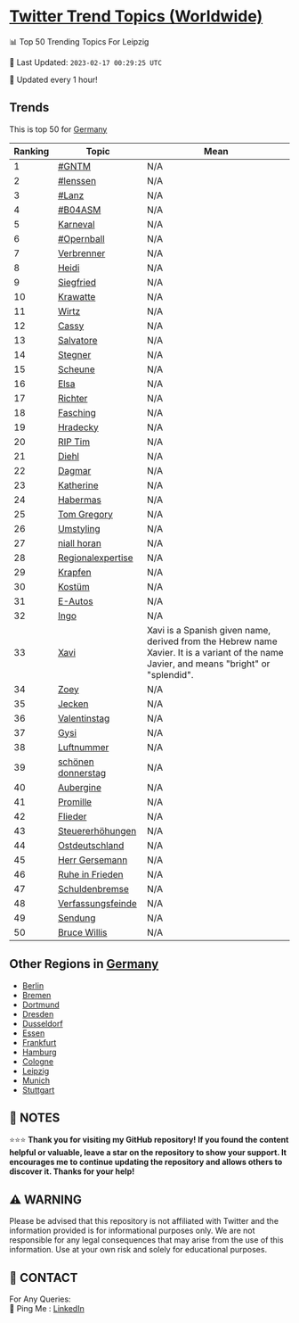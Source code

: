 [Twitter Trend Topics (Worldwide)](https://github.com/ErcinDedeoglu/Twitter-Trend-Topics)
==========


📊 Top 50 Trending Topics For Leipzig

📆 Last Updated: `2023-02-17 00:29:25 UTC`

🔧 Updated every 1 hour!


## Trends

This is top 50 for [Germany](</Germany>)

| Ranking | Topic | Mean |
| ------- | ------------ | ------------ |
| 1 | [#GNTM](http://twitter.com/search?q=%23GNTM) | N/A |
| 2 | [#lenssen](http://twitter.com/search?q=%23lenssen) | N/A |
| 3 | [#Lanz](http://twitter.com/search?q=%23Lanz) | N/A |
| 4 | [#B04ASM](http://twitter.com/search?q=%23B04ASM) | N/A |
| 5 | [Karneval](http://twitter.com/search?q=Karneval) | N/A |
| 6 | [#Opernball](http://twitter.com/search?q=%23Opernball) | N/A |
| 7 | [Verbrenner](http://twitter.com/search?q=Verbrenner) | N/A |
| 8 | [Heidi](http://twitter.com/search?q=Heidi) | N/A |
| 9 | [Siegfried](http://twitter.com/search?q=Siegfried) | N/A |
| 10 | [Krawatte](http://twitter.com/search?q=Krawatte) | N/A |
| 11 | [Wirtz](http://twitter.com/search?q=Wirtz) | N/A |
| 12 | [Cassy](http://twitter.com/search?q=Cassy) | N/A |
| 13 | [Salvatore](http://twitter.com/search?q=Salvatore) | N/A |
| 14 | [Stegner](http://twitter.com/search?q=Stegner) | N/A |
| 15 | [Scheune](http://twitter.com/search?q=Scheune) | N/A |
| 16 | [Elsa](http://twitter.com/search?q=Elsa) | N/A |
| 17 | [Richter](http://twitter.com/search?q=Richter) | N/A |
| 18 | [Fasching](http://twitter.com/search?q=Fasching) | N/A |
| 19 | [Hradecky](http://twitter.com/search?q=Hradecky) | N/A |
| 20 | [RIP Tim](http://twitter.com/search?q=RIP+Tim) | N/A |
| 21 | [Diehl](http://twitter.com/search?q=Diehl) | N/A |
| 22 | [Dagmar](http://twitter.com/search?q=Dagmar) | N/A |
| 23 | [Katherine](http://twitter.com/search?q=Katherine) | N/A |
| 24 | [Habermas](http://twitter.com/search?q=Habermas) | N/A |
| 25 | [Tom Gregory](http://twitter.com/search?q=Tom+Gregory) | N/A |
| 26 | [Umstyling](http://twitter.com/search?q=Umstyling) | N/A |
| 27 | [niall horan](http://twitter.com/search?q=niall+horan) | N/A |
| 28 | [Regionalexpertise](http://twitter.com/search?q=Regionalexpertise) | N/A |
| 29 | [Krapfen](http://twitter.com/search?q=Krapfen) | N/A |
| 30 | [Kostüm](http://twitter.com/search?q=Kost%c3%bcm) | N/A |
| 31 | [E-Autos](http://twitter.com/search?q=E-Autos) | N/A |
| 32 | [Ingo](http://twitter.com/search?q=Ingo) | N/A |
| 33 | [Xavi](http://twitter.com/search?q=Xavi) | Xavi is a Spanish given name, derived from the Hebrew name Xavier. It is a variant of the name Javier, and means "bright" or "splendid". |
| 34 | [Zoey](http://twitter.com/search?q=Zoey) | N/A |
| 35 | [Jecken](http://twitter.com/search?q=Jecken) | N/A |
| 36 | [Valentinstag](http://twitter.com/search?q=Valentinstag) | N/A |
| 37 | [Gysi](http://twitter.com/search?q=Gysi) | N/A |
| 38 | [Luftnummer](http://twitter.com/search?q=Luftnummer) | N/A |
| 39 | [schönen donnerstag](http://twitter.com/search?q=sch%c3%b6nen+donnerstag) | N/A |
| 40 | [Aubergine](http://twitter.com/search?q=Aubergine) | N/A |
| 41 | [Promille](http://twitter.com/search?q=Promille) | N/A |
| 42 | [Flieder](http://twitter.com/search?q=Flieder) | N/A |
| 43 | [Steuererhöhungen](http://twitter.com/search?q=Steuererh%c3%b6hungen) | N/A |
| 44 | [Ostdeutschland](http://twitter.com/search?q=Ostdeutschland) | N/A |
| 45 | [Herr Gersemann](http://twitter.com/search?q=Herr+Gersemann) | N/A |
| 46 | [Ruhe in Frieden](http://twitter.com/search?q=Ruhe+in+Frieden) | N/A |
| 47 | [Schuldenbremse](http://twitter.com/search?q=Schuldenbremse) | N/A |
| 48 | [Verfassungsfeinde](http://twitter.com/search?q=Verfassungsfeinde) | N/A |
| 49 | [Sendung](http://twitter.com/search?q=Sendung) | N/A |
| 50 | [Bruce Willis](http://twitter.com/search?q=Bruce+Willis) | N/A |



## Other Regions in [Germany](</Germany>)

* [Berlin](</Germany/Berlin.md>)
* [Bremen](</Germany/Bremen.md>)
* [Dortmund](</Germany/Dortmund.md>)
* [Dresden](</Germany/Dresden.md>)
* [Dusseldorf](</Germany/Dusseldorf.md>)
* [Essen](</Germany/Essen.md>)
* [Frankfurt](</Germany/Frankfurt.md>)
* [Hamburg](</Germany/Hamburg.md>)
* [Cologne](</Germany/Cologne.md>)
* [Leipzig](</Germany/Leipzig.md>)
* [Munich](</Germany/Munich.md>)
* [Stuttgart](</Germany/Stuttgart.md>)



## 📝 NOTES

⭐⭐⭐ **Thank you for visiting my GitHub repository! If you found the content helpful or valuable, leave a star on the repository to show your support. It encourages me to continue updating the repository and allows others to discover it. Thanks for your help!**


## ⚠️ WARNING

Please be advised that this repository is not affiliated with Twitter and the information provided is for informational purposes only. We are not responsible for any legal consequences that may arise from the use of this information. Use at your own risk and solely for educational purposes.


## 📨 CONTACT

 For Any Queries:  
            🏓 Ping Me : [LinkedIn](https://www.linkedin.com/in/ercindedeoglu/)
